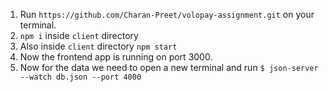 1. Run `https://github.com/Charan-Preet/volopay-assignment.git` on your terminal.
2. `npm i` inside `client` directory
3. Also inside `client` directory `npm start`
4. Now the frontend app is running on port 3000.
5. Now for the data we need to open a new terminal and run `$ json-server --watch db.json --port 4000`
